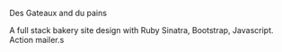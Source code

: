 Des Gateaux and du pains

A full stack bakery site design with Ruby Sinatra, Bootstrap, Javascript. Action mailer.s
